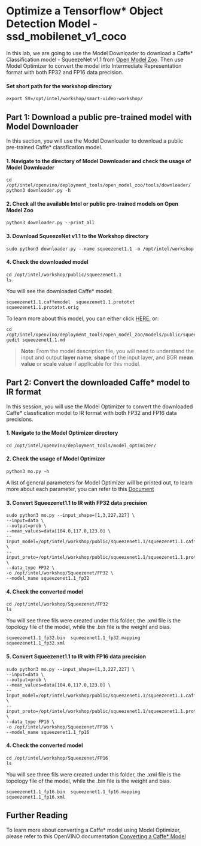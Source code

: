 # Optimize a Tensorflow* Object Detection Model - ssd_mobilenet_v1_coco

In this lab, we are going to use the Model Downloader to download a Caffe* Classification model - SqueezeNet v1.1 from [Open Model Zoo](https://github.com/openvinotoolkit/open_model_zoo). Then use Model Optimizer to convert the model into Intermediate Representation format with both FP32 and FP16 data precision.  

#### Set short path for the workshop directory

	export SV=/opt/intel/workshop/smart-video-workshop/
    
## Part 1: Download a public pre-trained model with Model Downloader

In this section, you will use the Model Downloader to download a public pre-trained Caffe* classfication model.

#### 1. Navigate to the directory of Model Downloader and check the usage of Model Downloader
 	
	cd /opt/intel/openvino/deployment_tools/open_model_zoo/tools/downloader/
	python3 downloader.py -h

#### 2. Check all the available Intel or public pre-trained models on Open Model Zoo

	python3 downloader.py --print_all

#### 3. Download SqueezeNet v1.1 to the Workshop directory

	sudo python3 downloader.py --name squeezenet1.1 -o /opt/intel/workshop
	
#### 4. Check the downloaded model

	cd /opt/intel/workshop/public/squeezenet1.1
	ls

You will see the downloaded Caffe* model:

	squeezenet1.1.caffemodel  squeezenet1.1.prototxt  squeezenet1.1.prototxt.orig

To learn more about this model, you can either click [HERE](https://github.com/openvinotoolkit/open_model_zoo/blob/master/models/public/squeezenet1.1/squeezenet1.1.md), or:

	cd /opt/intel/openvino/deployment_tools/open_model_zoo/models/public/squeezenet1.1
	gedit squeezenet1.1.md  

> **Note**: From the model description file, you will need to understand the input and output **layer name**, **shape** of the input layer, and BGR **mean value** or **scale value** if applicable for this model.

## Part 2: Convert the downloaded Caffe* model to IR format

In this session, you will use the Model Optimizer to convert the downloaded Caffe* classfication model to IR format with both FP32 and FP16 data precisions.

#### 1. Navigate to the Model Optimizer directory

	cd /opt/intel/openvino/deployment_tools/model_optimizer/

#### 2. Check the usage of Model Optimizer

	python3 mo.py -h

A list of general parameters for Model Optimizer will be printed out, to learn more about each parameter, you can refer to this [Document](https://docs.openvinotoolkit.org/latest/openvino_docs_MO_DG_prepare_model_convert_model_Converting_Model_General.html)

#### 3. Convert Squeezenet1.1 to IR with FP32 data precision

	sudo python3 mo.py --input_shape=[1,3,227,227] \
	--input=data \
	--output=prob \
	--mean_values=data[104.0,117.0,123.0] \
	--input_model=/opt/intel/workshop/public/squeezenet1.1/squeezenet1.1.caffemodel \
	--input_proto=/opt/intel/workshop/public/squeezenet1.1/squeezenet1.1.prototxt \
	--data_type FP32 \
	-o /opt/intel/workshop/Squeezenet/FP32 \
	--model_name squeezenet1.1_fp32

#### 4. Check the converted model 
	
	cd /opt/intel/workshop/Squeezenet/FP32
	ls
	
You will see three fils were created under this folder, the .xml file is the topology file of the model, while the .bin file is the weight and bias.

	squeezenet1.1_fp32.bin  squeezenet1.1_fp32.mapping  squeezenet1.1_fp32.xml

#### 5. Convert Squeezenet1.1 to IR with FP16 data precision

	sudo python3 mo.py --input_shape=[1,3,227,227] \
	--input=data \
	--output=prob \
	--mean_values=data[104.0,117.0,123.0] \
	--input_model=/opt/intel/workshop/public/squeezenet1.1/squeezenet1.1.caffemodel \
	--input_proto=/opt/intel/workshop/public/squeezenet1.1/squeezenet1.1.prototxt \
	--data_type FP16 \
	-o /opt/intel/workshop/Squeezenet/FP16 \
	--model_name squeezenet1.1_fp16

#### 4. Check the converted model 
	
	cd /opt/intel/workshop/Squeezenet/FP16
	ls
	
You will see three fils were created under this folder, the .xml file is the topology file of the model, while the .bin file is the weight and bias.

	squeezenet1.1_fp16.bin  squeezenet1.1_fp16.mapping  squeezenet1.1_fp16.xml

## Further Reading
To learn more about converting a Caffe* model using Model Optimizer, please refer to this OpenVINO documentation [Converting a Caffe* Model](https://docs.openvinotoolkit.org/latest/openvino_docs_MO_DG_prepare_model_convert_model_Convert_Model_From_Caffe.html)
